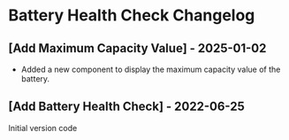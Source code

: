 # Battery Health Check Changelog

## [Add Maximum Capacity Value] - 2025-01-02
- Added a new component to display the maximum capacity value of the battery.

## [Add Battery Health Check] - 2022-06-25

Initial version code

